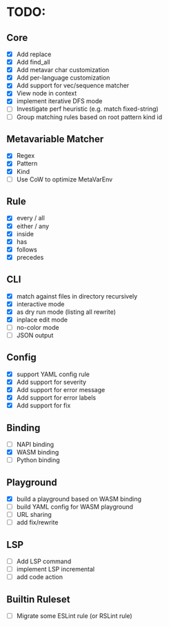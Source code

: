 # TODO:

## Core
- [x] Add replace
- [x] Add find_all
- [x] Add metavar char customization
- [x] Add per-language customization
- [x] Add support for vec/sequence matcher
- [x] View node in context
- [x] implement iterative DFS mode
- [ ] Investigate perf heuristic (e.g. match fixed-string)
- [ ] Group matching rules based on root pattern kind id

## Metavariable Matcher
- [x] Regex
- [x] Pattern
- [x] Kind
- [ ] Use CoW to optimize MetaVarEnv

## Rule
- [x] every / all
- [x] either / any
- [x] inside
- [x] has
- [x] follows
- [x] precedes

## CLI
- [x] match against files in directory recursively
- [x] interactive mode
- [x] as dry run mode (listing all rewrite)
- [x] inplace edit mode
- [ ] no-color mode
- [ ] JSON output

## Config
- [x] support YAML config rule
- [x] Add support for severity
- [x] Add support for error message
- [x] Add support for error labels
- [x] Add support for fix

## Binding
- [ ] NAPI binding
- [x] WASM binding
- [ ] Python binding

## Playground
- [x] build a playground based on WASM binding
- [ ] build YAML config for WASM playground
- [ ] URL sharing
- [ ] add fix/rewrite

## LSP
- [ ] Add LSP command
- [ ] implement LSP incremental
- [ ] add code action

## Builtin Ruleset
- [ ] Migrate some ESLint rule (or RSLint rule)

